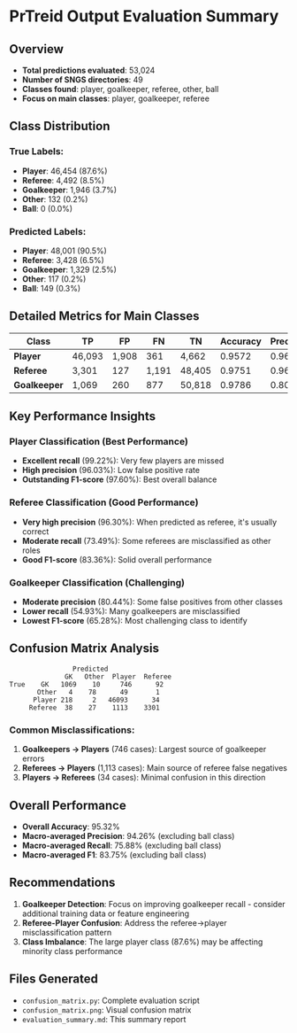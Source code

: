 # PrTreid Output Evaluation Summary

## Overview
- **Total predictions evaluated**: 53,024
- **Number of SNGS directories**: 49
- **Classes found**: player, goalkeeper, referee, other, ball
- **Focus on main classes**: player, goalkeeper, referee

## Class Distribution

### True Labels:
- **Player**: 46,454 (87.6%)
- **Referee**: 4,492 (8.5%)  
- **Goalkeeper**: 1,946 (3.7%)
- **Other**: 132 (0.2%)
- **Ball**: 0 (0.0%)

### Predicted Labels:
- **Player**: 48,001 (90.5%)
- **Referee**: 3,428 (6.5%)
- **Goalkeeper**: 1,329 (2.5%)
- **Other**: 117 (0.2%)
- **Ball**: 149 (0.3%)

## Detailed Metrics for Main Classes

| Class      | TP    | FP   | FN   | TN    | Accuracy | Precision | Recall | F1     |
|------------|-------|------|------|-------|----------|-----------|--------|--------|
| **Player** | 46,093| 1,908| 361  | 4,662 | 0.9572   | 0.9603    | 0.9922 | 0.9760 |
| **Referee**| 3,301 | 127  | 1,191| 48,405| 0.9751   | 0.9630    | 0.7349 | 0.8336 |
| **Goalkeeper**| 1,069| 260  | 877  | 50,818| 0.9786   | 0.8044    | 0.5493 | 0.6528 |

## Key Performance Insights

### Player Classification (Best Performance)
- **Excellent recall** (99.22%): Very few players are missed
- **High precision** (96.03%): Low false positive rate
- **Outstanding F1-score** (97.60%): Best overall balance

### Referee Classification (Good Performance)
- **Very high precision** (96.30%): When predicted as referee, it's usually correct
- **Moderate recall** (73.49%): Some referees are misclassified as other roles
- **Good F1-score** (83.36%): Solid overall performance

### Goalkeeper Classification (Challenging)
- **Moderate precision** (80.44%): Some false positives from other classes
- **Lower recall** (54.93%): Many goalkeepers are misclassified
- **Lowest F1-score** (65.28%): Most challenging class to identify

## Confusion Matrix Analysis

```
                Predicted
              GK   Other  Player  Referee
True    GK   1069    10     746      92
       Other   4    78      49       1  
      Player 218     2   46093      34
     Referee  38    27    1113    3301
```

### Common Misclassifications:
1. **Goalkeepers → Players** (746 cases): Largest source of goalkeeper errors
2. **Referees → Players** (1,113 cases): Main source of referee false negatives
3. **Players → Referees** (34 cases): Minimal confusion in this direction

## Overall Performance
- **Overall Accuracy**: 95.32%
- **Macro-averaged Precision**: 94.26% (excluding ball class)
- **Macro-averaged Recall**: 75.88% (excluding ball class)
- **Macro-averaged F1**: 83.75% (excluding ball class)

## Recommendations
1. **Goalkeeper Detection**: Focus on improving goalkeeper recall - consider additional training data or feature engineering
2. **Referee-Player Confusion**: Address the referee→player misclassification pattern
3. **Class Imbalance**: The large player class (87.6%) may be affecting minority class performance

## Files Generated
- `confusion_matrix.py`: Complete evaluation script
- `confusion_matrix.png`: Visual confusion matrix
- `evaluation_summary.md`: This summary report 